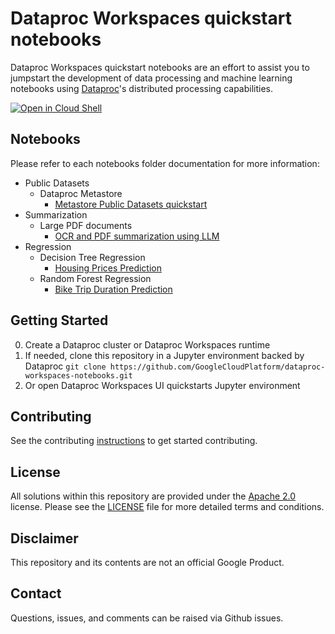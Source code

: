 # Dataproc Workspaces quickstart notebooks

Dataproc Workspaces quickstart notebooks are an effort to assist you to jumpstart the development of data processing and machine learning notebooks using [Dataproc](https://cloud.google.com/dataproc/)'s distributed processing capabilities.

[![Open in Cloud Shell](http://gstatic.com/cloudssh/images/open-btn.svg)](https://console.cloud.google.com/cloudshell/editor)

## Notebooks
Please refer to each notebooks folder documentation for more information:

* Public Datasets
  * Dataproc Metastore
    * [Metastore Public Datasets quickstart](./public_datasets/dataproc_metastore/metastore_public_datasets_quickstart.ipynb)
* Summarization
  * Large PDF documents
    * [OCR and PDF summarization using LLM](./summarization/large_pdf_documents/ocr_contract_summarization_llm.ipynb)
* Regression
  * Decision Tree Regression
    * [Housing Prices Prediction](./regression/decision_tree_regression/housing_prices_prediction.ipynb)
  * Random Forest Regression
    * [Bike Trip Duration Prediction](./regression/random_forest_regression/bike_trip_duration_prediction.ipynb)

## Getting Started 

0) Create a Dataproc cluster or Dataproc Workspaces runtime
1) If needed, clone this repository in a Jupyter environment backed by Dataproc
   ```git clone https://github.com/GoogleCloudPlatform/dataproc-workspaces-notebooks.git```
2) Or open Dataproc Workspaces UI quickstarts Jupyter environment

## Contributing
See the contributing [instructions](./CONTRIBUTING.md) to get started contributing.

## License
All solutions within this repository are provided under the [Apache 2.0](https://www.apache.org/licenses/LICENSE-2.0) license. Please see the [LICENSE](/LICENSE) file for more detailed terms and conditions.

## Disclaimer
This repository and its contents are not an official Google Product.

## Contact
Questions, issues, and comments can be raised via Github issues.
